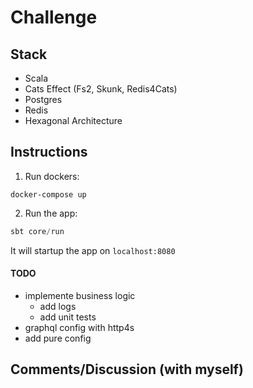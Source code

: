 # Challenge

## Stack

- Scala
- Cats Effect (Fs2, Skunk, Redis4Cats)
- Postgres
- Redis
- Hexagonal Architecture

## Instructions

1. Run dockers:

```
docker-compose up
```

2. Run the app:

``` scala
sbt core/run
```

It will startup the app on `localhost:8080`

#### TODO

- implemente business logic
    - add logs
    - add unit tests
- graphql config with http4s
- add pure config

## Comments/Discussion (with myself)